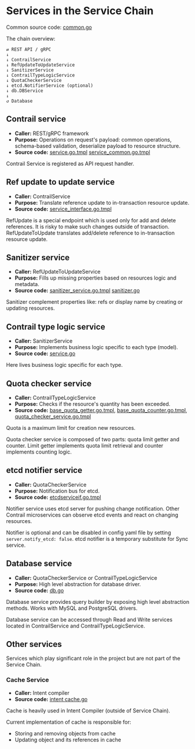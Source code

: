 # Services in the Service Chain

Common source code: [common.go](../pkg/services/common.go)

The chain overview:

    ⇄ REST API / gRPC
    ↓
    ↓ ContrailService
    ↓ RefUpdateToUpdateService
    ↓ SanitizerService
    ↓ ContrailTypeLogicService
    ↓ QuotaCheckerService
    ↓ etcd.NotifierService (optional)
    ↓ db.DBService
    ↓
    ↺ Database

## Contrail service

- **Caller:** REST/gRPC framework
- **Purpose:** Operations on request's payload: common operations, schema-based validation, deserialize payload to resource structure.
- **Source code:** [service.go.tmpl](../pkg/services/service.go.tmpl) [service_common.go.tmpl](../pkg/services/service_common.go.tmpl)

Contrail Service is registered as API request handler.

## Ref update to update service

- **Caller:** ContrailService
- **Purpose:** Translate reference update to in-transaction resource update.
- **Source code:** [service_interface.go.tmpl](../pkg/services/service_interface.go.tmpl)

RefUpdate is a special endpoint which is used only for add and delete references.
It is risky to make such changes outside of transaction. RefUpdateToUpdate
translates add/delete reference to in-transaction resource update.

## Sanitizer service

- **Caller:** RefUpdateToUpdateService
- **Purpose:** Fills up missing properties based on resources logic and metadata.
- **Source code:** [sanitizer_service.go.tmpl](../pkg/services/sanitizer_service.go.tmpl) [sanitizer.go](../pkg/services/sanitizer.go)

Sanitizer complement properties like: refs or display name by creating or updating resources.

## Contrail type logic service

- **Caller:** SanitizerService
- **Purpose:** Implements business logic specific to each type (model).
- **Source code:** [service.go](../pkg/types/service.go)

Here lives business logic specific for each type.

## Quota checker service

- **Caller:** ContrailTypeLogicService
- **Purpose:** Checks if the resource's quantity has been exceeded.
- **Source code:** [base_quota_getter.go.tmpl](../pkg/services/base_quota_getter.go.tmpl), [base_quota_counter.go.tmpl](../pkg/services/base_quota_counter.go.tmpl), [quota_checker_service.go.tmpl](../pkg/services/quota_checker_service.go.tmpl)

Quota is a maximum limit for creation new resources.

Quota checker service is composed of two parts: quota limit getter and counter.
Limit getter implements quota limit retrieval and counter implements counting logic.

## etcd notifier service

- **Caller:** QuotaCheckerService
- **Purpose:** Notification bus for etcd.
- **Source code:** [etcdserviceif.go.tmpl](../pkg/db/etcd/etcdserviceif.go.tmpl)

Notifier service uses etcd server for pushing change notification.
Other Contrail microservices can observe etcd events and react on changing resources.

Notifier is optional and can be disabled in config yaml file by setting `server.notify_etcd: false`.
etcd notifier is a temporary substitute for Sync service.

## Database service

- **Caller:** QuotaCheckerService or ContrailTypeLogicService
- **Purpose:** High level abstraction for database driver.
- **Source code:** [db.go](../pkg/db/db.go)

Database service provides query builder by exposing high level abstraction methods.
Works with MySQL and PostgreSQL drivers.

Database service can be accessed through Read and Write services located
in ContrailService and ContrailTypeLogicService.

## Other services

Services which play significant role in the project but are not part of the Service Chain.

### Cache Service

- **Caller:** Intent compiler
- **Source code:** [intent cache.go](../pkg/compilation/intent/cache.go)

Cache is heavily used in Intent Compiler (outside of Service Chain).

Current implementation of cache is responsible for:

- Storing and removing objects from cache
- Updating object and its references in cache
